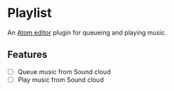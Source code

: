 # Playlist

An [Atom editor]() plugin for queueing and playing music.

## Features

- [ ] Queue music from Sound cloud
- [ ] Play music from Sound cloud

[npm]: https://www.npmjs.org/package/generator-atom-package
[atom-doc]: https://atom.io/docs/latest/creating-a-package "Official documentation"
